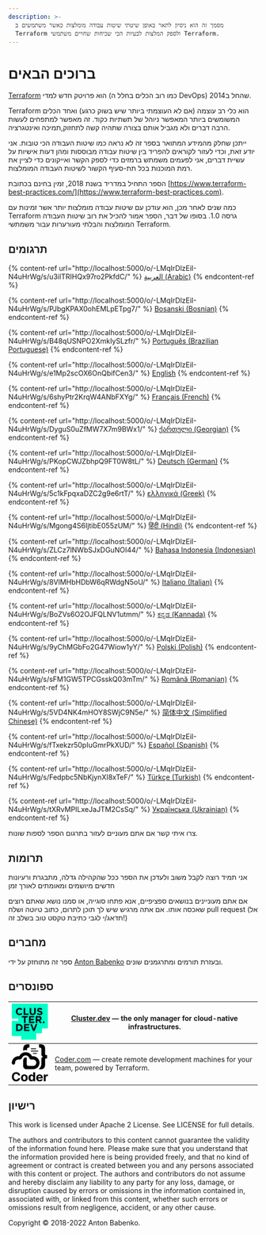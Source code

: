 ```yaml
---
description: >-
  מסמך זה הוא ניסיון לתאר באופן שיטתי שיטות עבודה מומלצות כאשר משתמשים ב
  Terraform ולספק המלצות לבעיות הכי שכיחות שחויים משתמשי Terraform.
---
```


# ברוכים הבאים

[Terraform](https://www.terraform.io/) הוא פרויטק חדש למדי (כמו רוב הכלים בחלל ה DevOps) שהחל ב2014.

Terraform הוא כלי רב עוצמה (אם לא העוצמתי ביותר שיש בשוק כרגע) ואחד הכלים המשומשים ביותר המאפשר ניוהל של תשתיות כקוד. זה מאפשר למתפחים לעשות הרבה דברים ולא מגביל אותם בצורה שתהיה קשה לתחזוק,תמיכה ואינטגרציה.

ייתכן שחלק מהמידע המתואר בספר זה לא נראה כמו שיטות העבודה הכי טובות. אני יודע זאת, וכדי לעזור לקוראים להפריד בין שיטות עבודה מבוססות ומהן דעות אישיות על עשיית דברים, אני לפעמים משמתש ברמזים כדי לספק  הקשר ואייקונים כדי לציין את רמת המוכנות בכל תת-סעיף הקשור לשיטות העבודה המומלצות.

הספר התחיל במדריד בשנת 2018, זמין בחינם בכתובת [https://www.terraform-best-practices.com/](https://www.terraform-best-practices.com).

כמה שנים לאחר מכן, הוא עודכן עם שיטות עבודה מומלצות יותר אשר זמינות עם Terraform גרסה 1.0. בסופו של דבר, הספר אמור להכיל את רוב שיטות העבודה המומלצות והבלתי מעורערות עבור משמתשי Terraform.

## תרגומים



{% content-ref url="http://localhost:5000/o/-LMqIrDlzEiI-N4uHrWg/s/u3iITRIHQx97ro2PkfdC/" %}
[العربية (Arabic)](http://localhost:5000/o/-LMqIrDlzEiI-N4uHrWg/s/u3iITRIHQx97ro2PkfdC/)
{% endcontent-ref %}

{% content-ref url="http://localhost:5000/o/-LMqIrDlzEiI-N4uHrWg/s/PJbgKPAX0ohEMLpETpg7/" %}
[Bosanski (Bosnian)](http://localhost:5000/o/-LMqIrDlzEiI-N4uHrWg/s/PJbgKPAX0ohEMLpETpg7/)
{% endcontent-ref %}

{% content-ref url="http://localhost:5000/o/-LMqIrDlzEiI-N4uHrWg/s/B48qUSNPO2XmkIySLzfr/" %}
[Português (Brazilian Portuguese)](http://localhost:5000/o/-LMqIrDlzEiI-N4uHrWg/s/B48qUSNPO2XmkIySLzfr/)
{% endcontent-ref %}

{% content-ref url="http://localhost:5000/o/-LMqIrDlzEiI-N4uHrWg/s/e1Mp2scOX6OnQbifCen3/" %}
[English](http://localhost:5000/o/-LMqIrDlzEiI-N4uHrWg/s/e1Mp2scOX6OnQbifCen3/)
{% endcontent-ref %}

{% content-ref url="http://localhost:5000/o/-LMqIrDlzEiI-N4uHrWg/s/6shyPtr2KrqW4ANbFXYg/" %}
[Français (French)](http://localhost:5000/o/-LMqIrDlzEiI-N4uHrWg/s/6shyPtr2KrqW4ANbFXYg/)
{% endcontent-ref %}

{% content-ref url="http://localhost:5000/o/-LMqIrDlzEiI-N4uHrWg/s/DyguS0uZfMW7X7m9BWx1/" %}
[ქართული (Georgian)](http://localhost:5000/o/-LMqIrDlzEiI-N4uHrWg/s/DyguS0uZfMW7X7m9BWx1/)
{% endcontent-ref %}

{% content-ref url="http://localhost:5000/o/-LMqIrDlzEiI-N4uHrWg/s/PKopCWJZbhpQ9FT0W8tL/" %}
[Deutsch (German)](http://localhost:5000/o/-LMqIrDlzEiI-N4uHrWg/s/PKopCWJZbhpQ9FT0W8tL/)
{% endcontent-ref %}

{% content-ref url="http://localhost:5000/o/-LMqIrDlzEiI-N4uHrWg/s/5c1kFpqxaDZC2g9e6rtT/" %}
[ελληνικά (Greek)](http://localhost:5000/o/-LMqIrDlzEiI-N4uHrWg/s/5c1kFpqxaDZC2g9e6rtT/)
{% endcontent-ref %}

{% content-ref url="http://localhost:5000/o/-LMqIrDlzEiI-N4uHrWg/s/Mgong4S6IjtibE055zUM/" %}
[हिंदी (Hindi)](http://localhost:5000/o/-LMqIrDlzEiI-N4uHrWg/s/Mgong4S6IjtibE055zUM/)
{% endcontent-ref %}

{% content-ref url="http://localhost:5000/o/-LMqIrDlzEiI-N4uHrWg/s/ZLCz7lNWbSJxDGuNOI44/" %}
[Bahasa Indonesia (Indonesian)](http://localhost:5000/o/-LMqIrDlzEiI-N4uHrWg/s/ZLCz7lNWbSJxDGuNOI44/)
{% endcontent-ref %}

{% content-ref url="http://localhost:5000/o/-LMqIrDlzEiI-N4uHrWg/s/8VlMHbHDbW6qRWdgN5oU/" %}
[Italiano (Italian)](http://localhost:5000/o/-LMqIrDlzEiI-N4uHrWg/s/8VlMHbHDbW6qRWdgN5oU/)
{% endcontent-ref %}

{% content-ref url="http://localhost:5000/o/-LMqIrDlzEiI-N4uHrWg/s/BoZVs6O2OJFQLNV1utmm/" %}
[ಕನ್ನಡ (Kannada)](http://localhost:5000/o/-LMqIrDlzEiI-N4uHrWg/s/BoZVs6O2OJFQLNV1utmm/)
{% endcontent-ref %}

{% content-ref url="http://localhost:5000/o/-LMqIrDlzEiI-N4uHrWg/s/9yChMGbFo2G47Wiow1yY/" %}
[Polski (Polish)](http://localhost:5000/o/-LMqIrDlzEiI-N4uHrWg/s/9yChMGbFo2G47Wiow1yY/)
{% endcontent-ref %}

{% content-ref url="http://localhost:5000/o/-LMqIrDlzEiI-N4uHrWg/s/sFM1GW5TPCGsskQ03mTm/" %}
[Română (Romanian)](http://localhost:5000/o/-LMqIrDlzEiI-N4uHrWg/s/sFM1GW5TPCGsskQ03mTm/)
{% endcontent-ref %}

{% content-ref url="http://localhost:5000/o/-LMqIrDlzEiI-N4uHrWg/s/5VD4NK4mHOY8SWjC9N5e/" %}
[简体中文 (Simplified Chinese)](http://localhost:5000/o/-LMqIrDlzEiI-N4uHrWg/s/5VD4NK4mHOY8SWjC9N5e/)
{% endcontent-ref %}

{% content-ref url="http://localhost:5000/o/-LMqIrDlzEiI-N4uHrWg/s/fTxekzr50pIuGmrPkXUD/" %}
[Español (Spanish)](http://localhost:5000/o/-LMqIrDlzEiI-N4uHrWg/s/fTxekzr50pIuGmrPkXUD/)
{% endcontent-ref %}

{% content-ref url="http://localhost:5000/o/-LMqIrDlzEiI-N4uHrWg/s/Fedpbc5NbKjynXI8xTeF/" %}
[Türkçe (Turkish)](http://localhost:5000/o/-LMqIrDlzEiI-N4uHrWg/s/Fedpbc5NbKjynXI8xTeF/)
{% endcontent-ref %}

{% content-ref url="http://localhost:5000/o/-LMqIrDlzEiI-N4uHrWg/s/tXRvMPILxeJaJTM2CsSq/" %}
[Українська (Ukrainian)](http://localhost:5000/o/-LMqIrDlzEiI-N4uHrWg/s/tXRvMPILxeJaJTM2CsSq/)
{% endcontent-ref %}





צרו איתי קשר אם אתם מעוניים לעזור בתרגום הספר לספות שונות.

## תרומות

אני תמיד רוצה לקבל משוב ולעדכן את הספר ככל שהקהילה גדלה, מתבגרת ורעיונות חדשים מיושמים ומאומתים לאורך  זמן

אם אתם מעוניינים בנושאים ספציפיים, אנא פתחו סוגייה, או סמנו נושא שאתם רוצים שאכסה אותו. אם אתה מרגיש שיש לך תוכן לתרום, כתוב טיוטה ושלח pull request (אל תדאג/י לגבי כתיבת טקסט טוב בשלב זה!)

## מחברים

ספר זה מתוחזק על ידי [Anton Babenko](https://github.com/antonbabenko) ובעזרת תורמים ומתרגמנים שונים.

## ספונסרים

| [![](.gitbook/assets/cluster-dev-logo-site.png)](https://cluster.dev) | [Cluster.dev](http://cluster.dev) — the only manager for cloud-native infrastructures.                   |
| --------------------------------------------------------------------- | -------------------------------------------------------------------------------------------------------- |
| [![](.gitbook/assets/coder-logo-for-sponsor.png)](http://coder.com/)  | [Coder.com](http://coder.com/) — create remote development machines for your team, powered by Terraform. |

## רישיון

This work is licensed under Apache 2 License. See LICENSE for full details.

The authors and contributors to this content cannot guarantee the validity of the information found here. Please make sure that you understand that the information provided here is being provided freely, and that no kind of agreement or contract is created between you and any persons associated with this content or project. The authors and contributors do not assume and hereby disclaim any liability to any party for any loss, damage, or disruption caused by errors or omissions in the information contained in, associated with, or linked from this content, whether such errors or omissions result from negligence, accident, or any other cause.

Copyright © 2018-2022 Anton Babenko.
